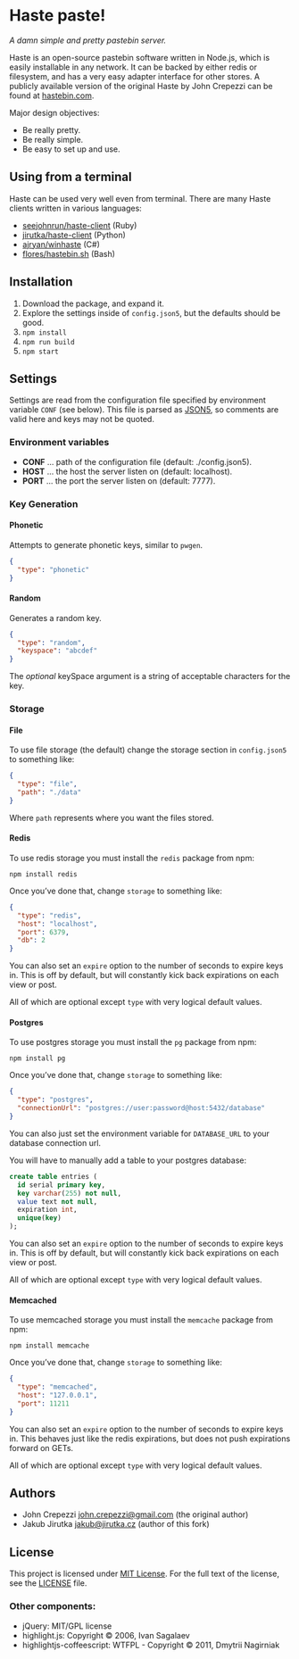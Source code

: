 # Haste paste!

_A damn simple and pretty pastebin server._

Haste is an open-source pastebin software written in Node.js, which is easily
installable in any network. It can be backed by either redis or filesystem,
and has a very easy adapter interface for other stores. A publicly available
version of the original Haste by John Crepezzi can be found at
[hastebin.com](http://hastebin.com).

Major design objectives:

* Be really pretty.
* Be really simple.
* Be easy to set up and use.


## Using from a terminal

Haste can be used very well even from terminal. There are many Haste clients
written in various languages:

*  [seejohnrun/haste-client](https://github.com/seejohnrun/haste-client) (Ruby)
*  [jirutka/haste-client](https://github.com/jirutka/haste-client) (Python)
*  [ajryan/winhaste](https://github.com/ajryan/WinHaste) (C#)
*  [flores/hastebin.sh](https://gist.github.com/flores/3670953) (Bash)


## Installation

1. Download the package, and expand it.
2. Explore the settings inside of `config.json5`, but the defaults should be good.
3. `npm install`
4. `npm run build`
5. `npm start`


## Settings

Settings are read from the configuration file specified by environment variable `CONF` (see below).
This file is parsed as [JSON5](https://github.com/aseemk/json5), so comments are valid here and keys may not be quoted.

### Environment variables

* **CONF** ... path of the configuration file (default: ./config.json5).
* **HOST** ... the host the server listen on (default: localhost).
* **PORT** ... the port the server listen on (default: 7777).

### Key Generation

#### Phonetic

Attempts to generate phonetic keys, similar to `pwgen`.

```json
{
  "type": "phonetic"
}
```

#### Random

Generates a random key.

```json
{
  "type": "random",
  "keyspace": "abcdef"
}
```

The _optional_ keySpace argument is a string of acceptable characters
for the key.

### Storage

#### File

To use file storage (the default) change the storage section in `config.json5` to
something like:

```json
{
  "type": "file",
  "path": "./data"
}
```

Where `path` represents where you want the files stored.

#### Redis

To use redis storage you must install the `redis` package from npm:

    npm install redis

Once you’ve done that, change `storage` to something like:

```json
{
  "type": "redis",
  "host": "localhost",
  "port": 6379,
  "db": 2
}
```

You can also set an `expire` option to the number of seconds to expire keys in.
This is off by default, but will constantly kick back expirations on each view
or post.

All of which are optional except `type` with very logical default values.

#### Postgres

To use postgres storage you must install the `pg` package from npm:

    npm install pg

Once you’ve done that, change `storage` to something like:

```json
{
  "type": "postgres",
  "connectionUrl": "postgres://user:password@host:5432/database"
}
```

You can also just set the environment variable for `DATABASE_URL` to your database connection url.

You will have to manually add a table to your postgres database:

```sql
create table entries (
  id serial primary key,
  key varchar(255) not null,
  value text not null,
  expiration int,
  unique(key)
);
```

You can also set an `expire` option to the number of seconds to expire keys in.
This is off by default, but will constantly kick back expirations on each view
or post.

All of which are optional except `type` with very logical default values.

#### Memcached

To use memcached storage you must install the `memcache` package from npm:

    npm install memcache

Once you’ve done that, change `storage` to something like:

``` json
{
  "type": "memcached",
  "host": "127.0.0.1",
  "port": 11211
}
```

You can also set an `expire` option to the number of seconds to expire keys in.
This behaves just like the redis expirations, but does not push expirations
forward on GETs.

All of which are optional except `type` with very logical default values.


## Authors

* John Crepezzi <john.crepezzi@gmail.com> (the original author)
* Jakub Jirutka <jakub@jirutka.cz> (author of this fork)


## License

This project is licensed under [MIT License](http://opensource.org/licenses/MIT/).
For the full text of the license, see the [LICENSE](LICENSE) file.

### Other components:

* jQuery: MIT/GPL license
* highlight.js: Copyright © 2006, Ivan Sagalaev
* highlightjs-coffeescript: WTFPL - Copyright © 2011, Dmytrii Nagirniak
